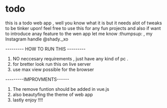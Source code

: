 # todo

this is a todo web app , well you know what it is but  it needs alot of tweaks to be tinker upon! feel free to use this for any fun projects and also if want to introduce anay feature to the wen app let me know :thumpsup: , my Instagram handle @shady._xo


 --------- HOW TO RUN THIS ---------
 1. NO neccesary requirements , just have any kind of pc .
 2. for bretter look run this on  live server 
 3. use max view possible for the browser
 
 
 ---------IMPROVMENTS------
 
 1. The remove funtion should be added in vue.js
 2. also beautyfing the theme of web app
 3. lastly enjoy !!!!
